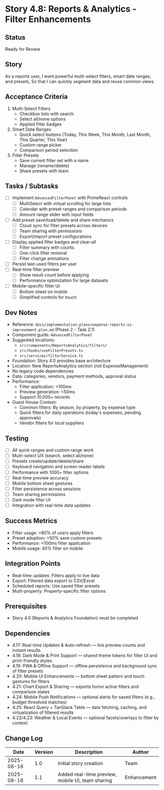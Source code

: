 # Story 4.8: Reports & Analytics - Filter Enhancements

## Status
Ready for Review

## Story
As a reports user,
I want powerful multi-select filters, smart date ranges, and presets,
So that I can quickly segment data and reuse common views.

## Acceptance Criteria
1. Multi-Select Filters
   - Checkbox lists with search
   - Select all/none options
   - Applied filter badges
2. Smart Date Ranges
   - Quick select buttons (Today, This Week, This Month, Last Month, This Quarter, This Year)
   - Custom range picker
   - Comparison period selection
3. Filter Presets
   - Save current filter set with a name
   - Manage (rename/delete)
   - Share presets with team

## Tasks / Subtasks
- [ ] Implement `AdvancedFilterPanel` with PrimeReact controls
  - [ ] MultiSelect with virtual scrolling for large lists
  - [ ] Calendar with preset ranges and comparison periods
  - [ ] Amount range slider with input fields
- [ ] Add preset save/load/delete and share mechanics
  - [ ] Cloud sync for filter presets across devices
  - [ ] Team sharing with permissions
  - [ ] Export/import preset configurations
- [ ] Display applied filter badges and clear-all
  - [ ] Filter summary with counts
  - [ ] One-click filter removal
  - [ ] Filter change animations
- [ ] Persist last-used filters per user
- [ ] Real-time filter preview
  - [ ] Show result count before applying
  - [ ] Performance optimization for large datasets
- [ ] Mobile-specific filter UI
  - [ ] Bottom sheet on mobile
  - [ ] Simplified controls for touch

## Dev Notes
- Reference: `docs/implementation-plans/expense-reports-ui-improvement-plan.md` (Phase 2 - Task 2.1)
- Component guide: `AdvancedFilterPanel`
- Suggested locations: 
  - `src/components/ReportsAnalytics/filters/`
  - `src/hooks/useFilterPresets.ts`
  - `src/services/filterService.ts`
- Foundation: Story 4.0 provides base architecture
- Location: New ReportsAnalytics section (not ExpenseManagement)
- No legacy code dependencies
- Data: categories, vendors, payment methods, approval status
- Performance:
  - Filter application: <100ms
  - Preview generation: <50ms
  - Support 10,000+ records
- Guest House Context:
  - Common filters: By season, by property, by expense type
  - Quick filters for daily operations (today's expenses, pending approvals)
  - Vendor filters for local suppliers

## Testing
- [ ] All quick ranges and custom range work
- [ ] Multi-select UX (search, select all/none)
- [ ] Presets create/update/delete/share
- [ ] Keyboard navigation and screen reader labels
- [ ] Performance with 1000+ filter options
- [ ] Real-time preview accuracy
- [ ] Mobile bottom sheet gestures
- [ ] Filter persistence across sessions
- [ ] Team sharing permissions
- [ ] Dark mode filter UI
- [ ] Integration with real-time data updates

## Success Metrics
- Filter usage: >80% of users apply filters
- Preset adoption: >50% save custom presets
- Performance: <100ms filter application
- Mobile usage: 40% filter on mobile

## Integration Points
- Real-time updates: Filters apply to live data
- Export: Filtered data export to CSV/Excel
- Scheduled reports: Use saved filter presets
- Multi-property: Property-specific filter options

## Prerequisites
- Story 4.0 (Reports & Analytics Foundation) must be completed

## Dependencies
- 4.17: Real-time Updates & Auto-refresh — live preview counts and instant results
- 4.18: Dark Mode & Print Support — shared theme tokens for filter UI and print-friendly styles
- 4.19: PWA & Offline Support — offline persistence and background sync of filter presets
- 4.20: Mobile UI Enhancements — bottom sheet pattern and touch gestures for filters
- 4.21: Chart Export & Sharing — exports honor active filters and comparison states
- 4.24: Mobile Push Notifications — optional alerts for saved filters (e.g., budget threshold matches)
- 4.25: React Query + TanStack Table — data fetching, caching, and virtualization of filtered results
- 4.22/4.23: Weather & Local Events — optional facets/overlays to filter by context

## Change Log
| Date | Version | Description | Author |
|------|---------|-------------|--------|
| 2025-08-16 | 1.0 | Initial story creation | Team |
| 2025-08-16 | 1.1 | Added real-time preview, mobile UI, team sharing | Enhancement |
